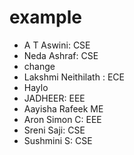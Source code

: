 # example
- A T Aswini: CSE
- Neda Ashraf: CSE
- change
- Lakshmi Neithilath : ECE
- Haylo
- JADHEER: EEE
- Aayisha Rafeek ME
- Aron Simon C: EEE
- Sreni Saji: CSE
- Sushmini S: CSE

